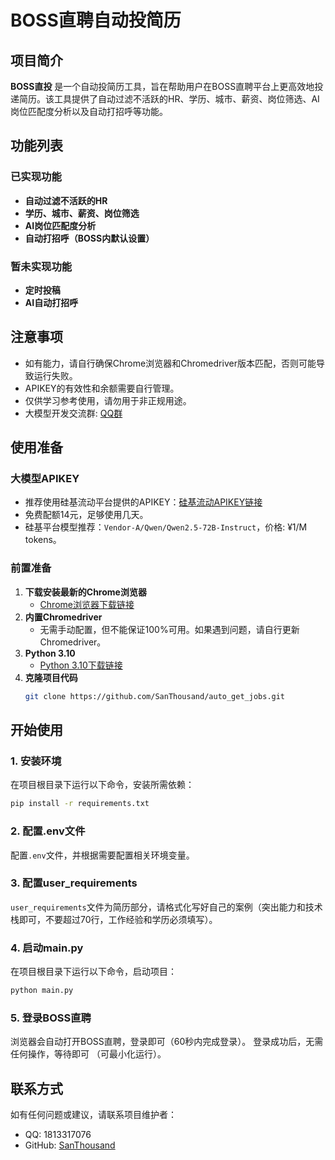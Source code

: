 # BOSS直聘自动投简历

## 项目简介

**BOSS直投** 是一个自动投简历工具，旨在帮助用户在BOSS直聘平台上更高效地投递简历。该工具提供了自动过滤不活跃的HR、学历、城市、薪资、岗位筛选、AI岗位匹配度分析以及自动打招呼等功能。
## 功能列表

### 已实现功能
- **自动过滤不活跃的HR**
- **学历、城市、薪资、岗位筛选**
- **AI岗位匹配度分析**
- **自动打招呼（BOSS内默认设置）**

### 暂未实现功能
- **定时投稿**
- **AI自动打招呼**

## 注意事项
- 如有能力，请自行确保Chrome浏览器和Chromedriver版本匹配，否则可能导致运行失败。
- APIKEY的有效性和余额需要自行管理。
- 仅供学习参考使用，请勿用于非正规用途。
- 大模型开发交流群: [QQ群](https://qm.qq.com/q/oTCtCdWX8A)

## 使用准备

### 大模型APIKEY
- 推荐使用硅基流动平台提供的APIKEY：[硅基流动APIKEY链接](https://cloud.siliconflow.cn/i/u7QBt2Hh)
- 免费配额14元，足够使用几天。
- 硅基平台模型推荐：`Vendor-A/Qwen/Qwen2.5-72B-Instruct`，价格: ¥1/M tokens。

### 前置准备
1. **下载安装最新的Chrome浏览器**
   - [Chrome浏览器下载链接](https://www.google.cn/chrome/)
2. **内置Chromedriver**
   - 无需手动配置，但不能保证100%可用。如果遇到问题，请自行更新Chromedriver。
3. **Python 3.10**
   - [Python 3.10下载链接](https://www.python.org/downloads/)
4. **克隆项目代码**
   ```bash
   git clone https://github.com/SanThousand/auto_get_jobs.git
   ```

## 开始使用

### 1. 安装环境
在项目根目录下运行以下命令，安装所需依赖：
```bash
pip install -r requirements.txt
```

### 2. 配置.env文件
配置`.env`文件，并根据需要配置相关环境变量。

### 3. 配置user_requirements
`user_requirements`文件为简历部分，请格式化写好自己的案例（突出能力和技术栈即可，不要超过70行，工作经验和学历必须填写）。

### 4. 启动main.py
在项目根目录下运行以下命令，启动项目：
```bash
python main.py
```
### 5. 登录BOSS直聘
浏览器会自动打开BOSS直聘，登录即可（60秒内完成登录）。
登录成功后，无需任何操作，等待即可 （可最小化运行）。

## 联系方式
如有任何问题或建议，请联系项目维护者：
- QQ: 1813317076
- GitHub: [SanThousand](https://github.com/SanThousand)
